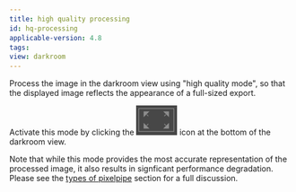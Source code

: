 ```yaml
---
title: high quality processing
id: hq-processing
applicable-version: 4.8
tags:
view: darkroom
---
```


Process the image in the darkroom view using "high quality mode", so that the displayed image reflects the appearance of a full-sized export.

Activate this mode by clicking the ![high quality processing icon](./high-quality-processing/high-quality-processing-icon.png#icon) icon at the bottom of the darkroom view.

Note that while this mode provides the most accurate representation of the processed image, it also results in signficant performance degradation. Please see the [types of pixelpipe](../../../darkroom/pixelpipe/the-pixelpipe-and-module-order.md#types-of-pixelpipe) section for a full discussion.
